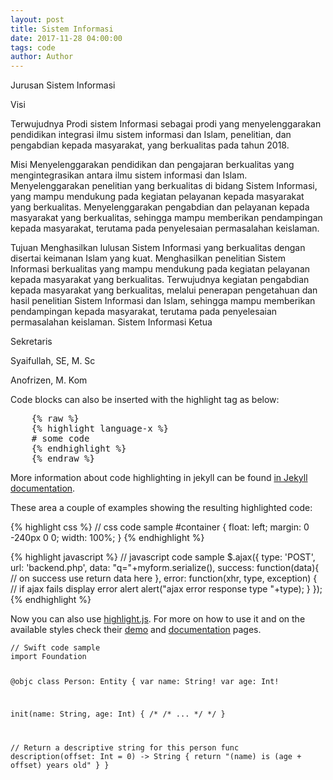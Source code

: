 ```yaml
---
layout: post
title: Sistem Informasi
date: 2017-11-28 04:00:00
tags: code
author: Author
---
```


<p>Jurusan Sistem Informasi

Visi

Terwujudnya Prodi  sistem Informasi sebagai prodi yang menyelenggarakan pendidikan integrasi ilmu sistem informasi dan Islam, penelitian, dan pengabdian kepada masyarakat, yang berkualitas pada tahun 2018.

Misi
Menyelenggarakan pendidikan dan pengajaran berkualitas yang mengintegrasikan antara ilmu sistem informasi dan Islam.
Menyelenggarakan penelitian yang berkualitas di bidang Sistem Informasi, yang mampu mendukung pada kegiatan pelayanan kepada masyarakat yang berkualitas.
Menyelenggarakan pengabdian dan pelayanan kepada masyarakat yang berkualitas, sehingga mampu memberikan pendampingan kepada masyarakat, terutama pada penyelesaian permasalahan keislaman.

Tujuan
Menghasilkan lulusan Sistem Informasi yang berkualitas dengan disertai keimanan Islam yang kuat.
Menghasilkan penelitian Sistem Informasi berkualitas yang mampu mendukung pada kegiatan pelayanan  kepada masyarakat yang berkualitas.
Terwujudnya kegiatan pengabdian kepada masyarakat yang berkualitas, melalui penerapan pengetahuan dan hasil penelitian Sistem Informasi dan Islam, sehingga mampu memberikan pendampingan kepada masyarakat, terutama pada penyelesaian permasalahan keislaman.
Sistem Informasi
Ketua

Sekretaris

Syaifullah, SE, M. Sc

Anofrizen, M. Kom</p>

<p>Code blocks can also be inserted with the highlight tag as below:</p>
<pre>
    {% raw %}
    {% highlight language-x %}
    # some code
    {% endhighlight %}
    {% endraw %}
</pre>

<p>More information about code highlighting in jekyll can be found  <a href="https://jekyllrb.com/docs/templates/#code-snippet-highlighting">in Jekyll documentation</a>.</p>

<p>These area a couple of examples showing the resulting highlighted code:</p>

{% highlight css %}
// css code sample
#container {
    float: left;
    margin: 0 -240px 0 0;
    width: 100%;
}
{% endhighlight %}


{% highlight javascript %}
// javascript code sample
$.ajax({
  type: 'POST',
  url: 'backend.php',
  data: "q="+myform.serialize(),
  success: function(data){
    // on success use return data here
  },
  error: function(xhr, type, exception) {
    // if ajax fails display error alert
    alert("ajax error response type "+type);
  }
});
{% endhighlight %}

<p>Now you can also use <a href="https://highlightjs.org/">highlight.js</a>.
For more on how to use it and on the available styles check their
<a href="https://highlightjs.org/static/demo/">demo</a> and
<a href="http://highlightjs.readthedocs.org/en/latest/">documentation</a> pages.</p>

<div class="system">
<pre><code class="swift">// Swift code sample
import Foundation

@objc class Person: Entity {
  var name: String!
  var age:  Int!

  init(name: String, age: Int) {
    /* /* ... */ */
  }

  // Return a descriptive string for this person
  func description(offset: Int = 0) -> String {
    return "\(name) is \(age + offset) years old"
  }
}
</code></pre>
</div>
